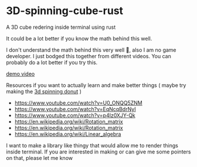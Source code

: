 # 3D-spinning-cube-rust
A 3D cube redering inside terminal using rust

It could be a lot better if you know the math behind this well.

I don't understand the math behind this very well 🥲, also I am no game developer. I just bodged this together from different videos. You can probably do a lot better if you try this.


[demo video](https://youtube.com/shorts/uegKZPdfo3A)

Resources if you want to actually learn and make better things ( maybe try making the [3d spinning donut](https://www.youtube.com/watch?v=DEqXNfs_HhY) )

 - https://www.youtube.com/watch?v=U0_ONQQ5ZNM
 - https://www.youtube.com/watch?v=EqNcqBdrNyI
 - https://www.youtube.com/watch?v=p4Iz0XJY-Qk
 -  https://en.wikipedia.org/wiki/Rotation_matrix
 - https://en.wikipedia.org/wiki/Rotation_matrix
 - https://en.wikipedia.org/wiki/Linear_algebra


 I want to make a library like thingy that would allow me to render things inside terminal. If you are interested in making or can give me some pointers on that,  please let me know
